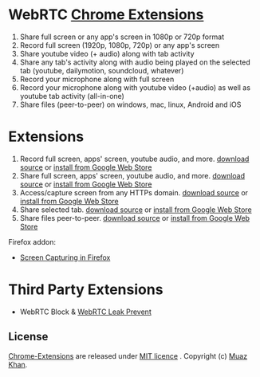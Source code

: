 ﻿# WebRTC [Chrome Extensions](https://github.com/muaz-khan/Chrome-Extensions)

1. Share full screen or any app's screen in 1080p or 720p format
2. Record full screen (1920p, 1080p, 720p) or any app's screen
3. Share youtube video (+ audio) along with tab activity
4. Share any tab's activity along with audio being played on the selected tab (youtube, dailymotion, soundcloud, whatever)
5. Record your microphone along with full screen
6. Record your microphone along with youtube video (+audio) as well as youtube tab activity (all-in-one)
7. Share files (peer-to-peer) on windows, mac, linux, Android and iOS

# Extensions

1. Record full screen, apps' screen, youtube audio, and more. [download source](https://github.com/muaz-khan/Chrome-Extensions/tree/master/screen-recording) or [install from Google Web Store](https://chrome.google.com/webstore/detail/recordrtc/ndcljioonkecdnaaihodjgiliohngojp)
2. Share full screen, apps' screen, youtube audio, and more. [download source](https://github.com/muaz-khan/Chrome-Extensions/tree/master/desktopCapture-p2p) or [install from Google Web Store](https://chrome.google.com/webstore/detail/webrtc-desktop-sharing/nkemblooioekjnpfekmjhpgkackcajhg)
3. Access/capture screen from any HTTPs domain. [download source](https://github.com/muaz-khan/Chrome-Extensions/tree/master/desktopCapture) or [install from Google Web Store](https://chrome.google.com/webstore/detail/screen-capturing/ajhifddimkapgcifgcodmmfdlknahffk)
4. Share selected tab. [download source](https://github.com/muaz-khan/Chrome-Extensions/tree/master/tabCapture) or [install from Google Web Store](https://chrome.google.com/webstore/detail/tab-capturing-sharing/pcnepejfgcmidedoimegcafiabjnodhk)
5. Share files peer-to-peer. [download source](https://github.com/muaz-khan/Chrome-Extensions/tree/master/file-sharing) or [install from Google Web Store](https://chrome.google.com/webstore/detail/tab-capturing-sharing/pcnepejfgcmidedoimegcafiabjnodhk)

Firefox addon:

* [Screen Capturing in Firefox](https://github.com/muaz-khan/Firefox-Extensions/tree/master/enable-screen-capturing)

# Third Party Extensions

* WebRTC Block & [WebRTC Leak Prevent](https://chrome.google.com/webstore/detail/webrtc-network-limiter/npeicpdbkakmehahjeeohfdhnlpdklia?hl=en)

## License

[Chrome-Extensions](https://github.com/muaz-khan/Chrome-Extensions) are released under [MIT licence](https://www.webrtc-experiment.com/licence/) . Copyright (c) [Muaz Khan](http://www.MuazKhan.com/).
